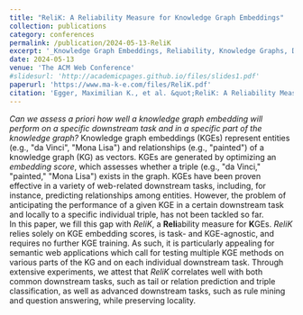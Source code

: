 ```yaml
---
title: "ReliK: A Reliability Measure for Knowledge Graph Embeddings"
collection: publications
category: conferences
permalink: /publication/2024-05-13-ReliK
excerpt: '_Knowledge Graph Embeddings, Reliability, Knowledge Graphs, Data quality_'
date: 2024-05-13
venue: 'The ACM Web Conference'
#slidesurl: 'http://academicpages.github.io/files/slides1.pdf'
paperurl: 'https://www.ma-k-e.com/files/ReliK.pdf'
citation: 'Egger, Maximilian K., et al. &quot;ReliK: A Reliability Measure for Knowledge Graph Embeddings.&quot; Proceedings of the ACM on Web Conference 2024.'
---
```


_Can we assess a priori how well a knowledge graph embedding will perform on a specific downstream task and in a specific part of the knowledge graph?_ Knowledge graph embeddings (KGEs) represent entities (e.g., &quot;da Vinci&quot;, &quot;Mona Lisa&quot;) and relationships (e.g., &quot;painted&quot;) of a knowledge graph (KG) as vectors. KGEs are generated by optimizing an _embedding score_, which assesses whether a triple (e.g., &quot;da Vinci,&quot; &quot;painted,&quot; &quot;Mona Lisa&quot;) exists in the graph. KGEs have been proven effective in a variety of web-related downstream tasks, including, for instance, predicting relationships among entities. However, the problem of anticipating the performance of a given KGE in a certain downstream task and locally to a specific individual triple, has not been tackled so far. <br>
In this paper, we fill this gap with _ReliK_, a **Reli**ability measure for **K**GEs. _ReliK_ relies solely on KGE embedding scores, is task- and KGE-agnostic, and requires no further KGE training. As such, it is particularly appealing for semantic web applications which call for testing multiple KGE methods on various parts of the KG and on each individual downstream task. Through extensive experiments, we attest that _ReliK_ correlates well with both common downstream tasks, such as tail or relation prediction and triple classification, as well as advanced downstream tasks, such as rule mining and question answering, while preserving locality.